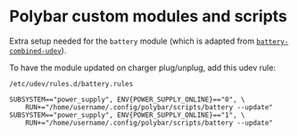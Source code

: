 # Polybar custom modules and scripts

Extra setup needed for the `battery` module (which is adapted from [`battery-combined-udev`](https://github.com/polybar/polybar-scripts/tree/master/polybar-scripts/battery-combined-udev)).

To have the module updated on charger plug/unplug, add this udev rule:

`/etc/udev/rules.d/battery.rules`

```
SUBSYSTEM=="power_supply", ENV{POWER_SUPPLY_ONLINE}=="0", \
    RUN+="/home/username/.config/polybar/scripts/battery --update"
SUBSYSTEM=="power_supply", ENV{POWER_SUPPLY_ONLINE}=="1", \
    RUN+="/home/username/.config/polybar/scripts/battery --update"
```
